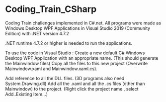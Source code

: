 # Coding_Train_CSharp
Coding Train challenges implemented in C#.net. All programs were made as Windows Desktop WPF Applications in Visual Studio 2019 (Community Edition) with .NET version 4.7.2

.NET runtime 4.7.2 or higher is needed to run the applications.

To use the code in Visual Studio :
Create a new default C# Windows Desktop WPF Application with an appropriate name. (This should generate the Mainwindow files)
Copy all the files to this new project (Overwrite Mainwindow.xaml and Mainwindow.xaml.cs).

Add reference to all the DLL files. (3D programs also need System.Drawing.dll)
Add all the .xaml and all the .cs files (other than Mainwindow) to the project. (Right click the project name , select Add..Existing Item...)
